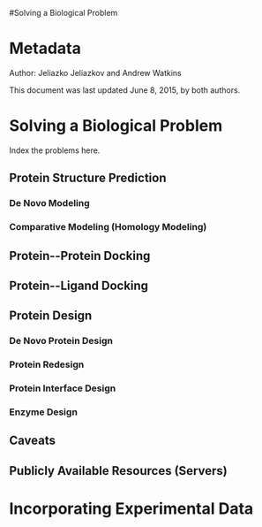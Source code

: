 #Solving a Biological Problem

Metadata
========

Author: Jeliazko Jeliazkov and Andrew Watkins 

This document was last updated June 8, 2015, by both authors.

Solving a Biological Problem
=============

Index the problems here.

## Protein Structure Prediction

### De Novo Modeling

### Comparative Modeling (Homology Modeling)

## Protein--Protein Docking

## Protein--Ligand Docking

## Protein Design

### De Novo Protein Design

### Protein Redesign

### Protein Interface Design

### Enzyme Design

## Caveats

## Publicly Available Resources (Servers)

Incorporating Experimental Data
==========

